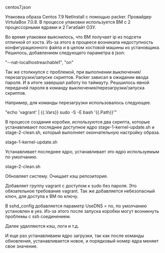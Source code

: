 centos7.json 

Упаковка образа Centos 7.9 NetInstall с помощью packer. Провайдер VirtulaBox 7.0.8. В процессе упаковки используется ВМ с 2 процессорными ядрами и 2 Гигабайт ОЗУ. 

Во время упаковки выяснилось, что ВМ получает ip из подсети отличной от хоста. Из-за этого в процеесе возникала недоступность конфигурационного файла и в целом хостовой машины из установщика. Решилось, добавлением следующего параметра в json:

"--nat-localhostreachable1",
"on"

Так же столкнулся с проблемой, при выполнении выключения/перезагрузки/запуске скриптов. Packer зависал в ожидании ввода пароля. И в итоге завершал работу по таймауту. Решшилось явной передачей пароля в команду выключения/перезагрузки/запуска скриптов. 

Например, для команды перезагрузки использовалось следующее. 

"echo 'vagrant' | {{.Vars}} sudo -S -E bash '{{.Path}}'"

В процессе создания коробки, используются два скрипта, которые устанавливают последнее доступное ядро stage-1-kernel-update.sh и stage-2-clean.sh, который выполняет окончательную настройку образа. 

stage-1-kernel-update.sh 

Устанавливает последнее ядро, устанавливает это ядро используемым по умолчанию. 

stage-2-clean.sh

Обновляет систему. Очищает кэш репозитория. 

Добавляет группу vagrant с доступом к sudo без пароля. Это обязательное требование vagrant. Так же добавляется небезопасный ключ, для доступа к ВМ по ключу. 

В sshd_config добавляется параметр UseDNS = no, по умолчанию установлен в yes. Из-за этого после запуска коробки могут возникнуть проблемы с ssh соединением. 

Далее удалляются кэш, логи и т.д. 

И еще раз устанавливаем ядро загрузки, так как после команды обновления, устанавливается новое, и порядковый номер ядра меняет свое значение. 


